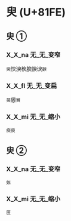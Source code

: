 #  臾 (U+81FE)

## 臾 ①

### X_X_na 无_无_变窄
`臾`㥚㳛楰腴諛谀`斔`

### X_X_fl 无_无_变扁
`萸`惥`䝿`

### X_X_mi 无_无_缩小
`瘐庾`

## 臾 ②

### X_X_na 无_无_变窄
`斞`

### X_X_mi 无_无_缩小
`㔱`